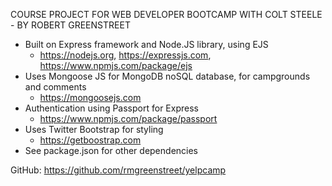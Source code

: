 COURSE PROJECT FOR WEB DEVELOPER BOOTCAMP WITH COLT STEELE - BY ROBERT GREENSTREET

- Built on Express framework and Node.JS library, using EJS
	- https://nodejs.org, https://expressjs.com, https://www.npmjs.com/package/ejs
- Uses Mongoose JS for MongoDB noSQL database, for campgrounds and comments
	- https://mongoosejs.com
- Authentication using Passport for Express
	- https://www.npmjs.com/package/passport
- Uses Twitter Bootstrap for styling
	- https://getboostrap.com
- See package.json for other dependencies

GitHub: https://github.com/rmgreenstreet/yelpcamp
